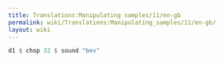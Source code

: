 ```yaml
---
title: Translations:Manipulating samples/11/en-gb
permalink: wiki/Translations:Manipulating_samples/11/en-gb/
layout: wiki
---
```


``` Haskell
d1 $ chop 32 $ sound "bev"
```
